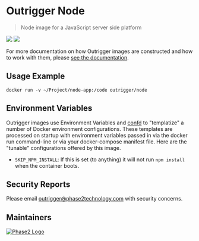 # Outrigger Node

> Node image for a JavaScript server side platform

[![](https://images.microbadger.com/badges/version/outrigger/node.svg)](https://microbadger.com/images/outrigger/node
"Get your own version badge on microbadger.com")
[![](https://images.microbadger.com/badges/image/outrigger/node.svg)](https://microbadger.com/images/outrigger/node
"Get your own image badge on microbadger.com")

For more documentation on how Outrigger images are constructed and how to work
with them, please [see the documentation](http://docs.outrigger.sh/).

## Usage Example

```
docker run -v ~/Project/node-app:/code outrigger/node
```

## Environment Variables

Outrigger images use Environment Variables and [confd](https://github.com/kelseyhightower/confd)
to "templatize" a number of Docker environment configurations. These templates are
processed on startup with environment variables passed in via the docker run
command-line or via your docker-compose manifest file. Here are the "tunable"
configurations offered by this image.

* `SKIP_NPM_INSTALL`: If this is set (to anything) it will not run `npm install` when the container boots.

## Security Reports

Please email outrigger@phase2technology.com with security concerns.

## Maintainers

[![Phase2 Logo](https://s3.amazonaws.com/phase2.public/logos/phase2-logo.png)](https://www.phase2technology.com)
